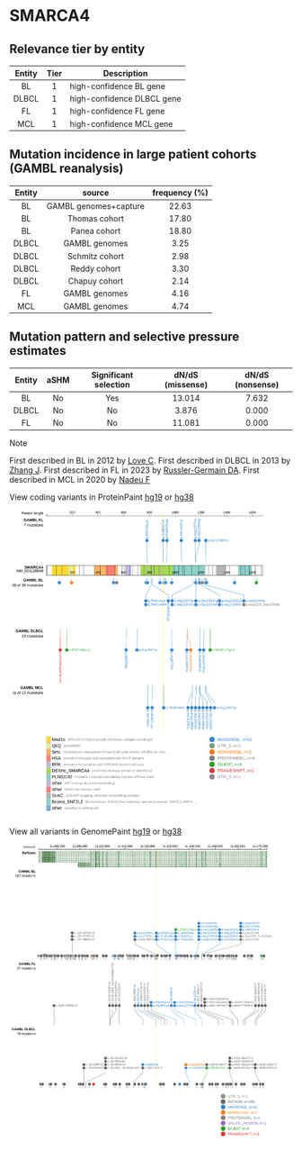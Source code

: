 # SMARCA4

## Relevance tier by entity

|Entity|Tier|Description               |
|:------:|:----:|--------------------------|
|BL    |1   |high-confidence BL gene   |
|DLBCL |1   |high-confidence DLBCL gene|
|FL    |1   |high-confidence FL gene   |
|MCL   |1   |high-confidence MCL gene  |

## Mutation incidence in large patient cohorts (GAMBL reanalysis)

|Entity|source               |frequency (%)|
|:------:|:---------------------:|:-------------:|
|BL    |GAMBL genomes+capture|22.63        |
|BL    |Thomas cohort        |17.80        |
|BL    |Panea cohort         |18.80        |
|DLBCL |GAMBL genomes        | 3.25        |
|DLBCL |Schmitz cohort       | 2.98        |
|DLBCL |Reddy cohort         | 3.30        |
|DLBCL |Chapuy cohort        | 2.14        |
|FL    |GAMBL genomes        | 4.16        |
|MCL   |GAMBL genomes        | 4.74        |

## Mutation pattern and selective pressure estimates

|Entity|aSHM|Significant selection|dN/dS (missense)|dN/dS (nonsense)|
|:------:|:----:|:---------------------:|:----------------:|:----------------:|
|BL    |No  |Yes                  |13.014          |7.632           |
|DLBCL |No  |No                   | 3.876          |0.000           |
|FL    |No  |No                   |11.081          |0.000           |


> [!NOTE]
> First described in BL in 2012 by [Love C](https://pubmed.ncbi.nlm.nih.gov/23143597). First described in DLBCL in 2013 by [Zhang J](https://pubmed.ncbi.nlm.nih.gov/23292937). First described in FL in 2023 by [Russler-Germain DA](https://pubmed.ncbi.nlm.nih.gov/37493986). First described in MCL in 2020 by [Nadeu F](https://pubmed.ncbi.nlm.nih.gov/32584970)


View coding variants in ProteinPaint [hg19](https://morinlab.github.io/LLMPP/GAMBL/SMARCA4_protein.html)  or [hg38](https://morinlab.github.io/LLMPP/GAMBL/SMARCA4_protein_hg38.html)

![image](images/proteinpaint/SMARCA4_NM_001128849.svg)

View all variants in GenomePaint [hg19](https://morinlab.github.io/LLMPP/GAMBL/SMARCA4.html)  or [hg38](https://morinlab.github.io/LLMPP/GAMBL/SMARCA4_hg38.html)

![image](images/proteinpaint/SMARCA4.svg)
